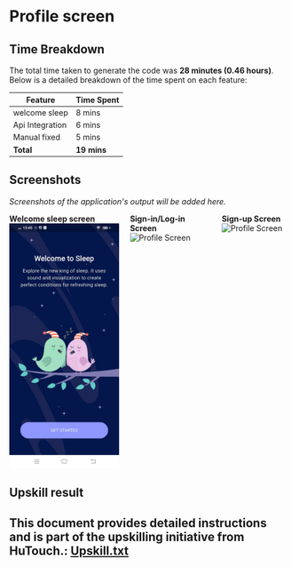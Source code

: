 # Profile screen




## Time Breakdown

The total time taken to generate the code was **28 minutes (0.46 hours)**. Below is a detailed breakdown of the time spent on each feature:

| **Feature**            | **Time Spent** |
|------------------------|----------------|
| welcome sleep          | 8 mins        |
| Api Integration        | 6 mins        |
| Manual fixed           | 5 mins        |
| **Total**              | **19 mins**   |


## Screenshots

*Screenshots of the application's output will be added here.*

<div style="display: flex; justify-content: space-around; gap: 20px;">
    <div>
        <b>Welcome sleep screen</b>
        <img src="meditaion/meditate/assets/images/welcomesleep.jpg" alt="Profile Screen" width="200"/>
    </div>
    <div>
        <b>Sign-in/Log-in Screen</b>
        <img src="assets/signin.jpg" alt="Profile Screen" width="200"/>
    </div>
    <div>
        <b>Sign-up Screen</b>
        <img src="assets/sign up.jpg" alt="Profile Screen" width="200"/>
    </div>
</div>

## Upskill result

This document provides detailed instructions and is part of the upskilling initiative from HuTouch.: [Upskill.txt](upskill.txt)
---
